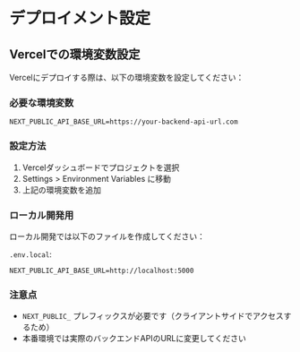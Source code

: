 # デプロイメント設定

## Vercelでの環境変数設定

Vercelにデプロイする際は、以下の環境変数を設定してください：

### 必要な環境変数

```
NEXT_PUBLIC_API_BASE_URL=https://your-backend-api-url.com
```

### 設定方法

1. Vercelダッシュボードでプロジェクトを選択
2. Settings > Environment Variables に移動
3. 上記の環境変数を追加

### ローカル開発用

ローカル開発では以下のファイルを作成してください：

`.env.local`:
```
NEXT_PUBLIC_API_BASE_URL=http://localhost:5000
```

### 注意点

- `NEXT_PUBLIC_` プレフィックスが必要です（クライアントサイドでアクセスするため）
- 本番環境では実際のバックエンドAPIのURLに変更してください 